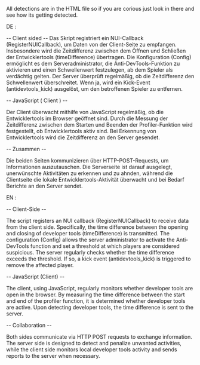 All detections are in the HTML file so if you are corious just look in there and see how its getting detected.

DE :

-- Client sided --
Das Skript registriert ein NUI-Callback (RegisterNUICallback), um Daten von der Client-Seite zu empfangen.
Insbesondere wird die Zeitdifferenz zwischen dem Öffnen und Schließen der Entwicklertools (timeDifference) übertragen.
Die Konfiguration (Config) ermöglicht es dem Serveradministrator, die Anti-DevTools-Funktion zu aktivieren und einen Schwellenwert festzulegen, ab dem Spieler als verdächtig gelten.
Der Server überprüft regelmäßig, ob die Zeitdifferenz den Schwellenwert überschreitet. Wenn ja, wird ein Kick-Event (antidevtools_kick) ausgelöst, um den betroffenen Spieler zu entfernen.

-- JavaScript ( Client ) --

Der Client überwacht mithilfe von JavaScript regelmäßig, ob die Entwicklertools im Browser geöffnet sind.
Durch die Messung der Zeitdifferenz zwischen dem Starten und Beenden der Profiler-Funktion wird festgestellt, ob Entwicklertools aktiv sind.
Bei Erkennung von Entwicklertools wird die Zeitdifferenz an den Server gesendet.

-- Zusammen --

Die beiden Seiten kommunizieren über HTTP-POST-Requests, um Informationen auszutauschen.
Die Serverseite ist darauf ausgelegt, unerwünschte Aktivitäten zu erkennen und zu ahnden, während die Clientseite die lokale Entwicklertools-Aktivität überwacht und bei Bedarf Berichte an den Server sendet.

EN :

-- Client-Side --

The script registers an NUI callback (RegisterNUICallback) to receive data from the client side. Specifically, the time difference between the opening and closing of developer tools (timeDifference) is transmitted. The configuration (Config) allows the server administrator to activate the Anti-DevTools function and set a threshold at which players are considered suspicious. The server regularly checks whether the time difference exceeds the threshold. If so, a kick event (antidevtools_kick) is triggered to remove the affected player.

-- JavaScript (Client) --

The client, using JavaScript, regularly monitors whether developer tools are open in the browser. By measuring the time difference between the start and end of the profiler function, it is determined whether developer tools are active. Upon detecting developer tools, the time difference is sent to the server.

-- Collaboration --

Both sides communicate via HTTP POST requests to exchange information. The server side is designed to detect and penalize unwanted activities, while the client side monitors local developer tools activity and sends reports to the server when necessary.